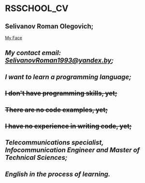 # RSSCHOOL_CV
## Selivanov Roman Olegovich;

[My Face](https://github.com/RomanSelivanov1993/rsschool-cv/blob/gh-pages/z_b23643e5d2.jpg)

## *My contact email: SelivanovRoman1993@yandex.by;*
## ___I want to learn a programming language;___
## ~~I don't have programming skills, yet;~~
## ~~There are no code examples, yet;~~
## ~~I have no experience in writing code, yet;~~
## *Telecommunications specialist, Infocommunication Engineer and Master of Technical Sciences;*
## ___English in the process of learning.___
